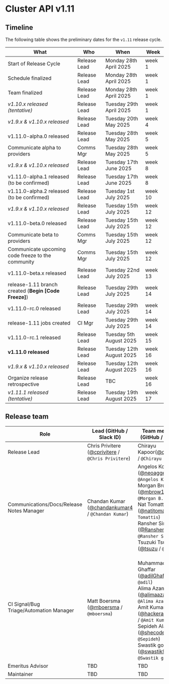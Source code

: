 # Cluster API v1.11

## Timeline

The following table shows the preliminary dates for the `v1.11` release cycle.

| **What**                                              | **Who**       | **When**                    | **Week** |
|-------------------------------------------------------|---------------|-----------------------------|----------|
| Start of Release Cycle                                | Release Lead  | Monday 28th April 2025      | week 1   |
| Schedule finalized                                    | Release Lead  | Monday 28th April 2025      | week 1   |
| Team finalized                                        | Release Lead  | Monday 28th April 2025      | week 1   |
| *v1.10.x released (tentative)*                        | Release Lead  | Tuesday 29th April 2025     | week 1   |
| *v1.9.x & v1.10.x released*                           | Release Lead  | Tuesday 20th May 2025       | week 4   |
| v1.11.0-alpha.0 released                              | Release Lead  | Tuesday 28th May 2025       | week 5   |
| Communicate alpha to providers                        | Comms Mgr     | Tuesday 28th May 2025       | week 5   |
| *v1.9.x & v1.10.x released*                           | Release Lead  | Tuesday 17th June 2025      | week 8   |
| v1.11.0-alpha.1 released (to be confirmed)            | Release Lead  | Tuesday 17th June 2025      | week 8   |
| v1.11.0-alpha.2 released  (to be confirmed)           | Release Lead  | Tuesday 1st July 2025       | week 10  |
| *v1.9.x & v1.10.x released*                           | Release Lead  | Tuesday 15th July 2025      | week 12  |
| v1.11.0-beta.0 released                               | Release Lead  | Tuesday 15th July 2025      | week 12  |
| Communicate beta to providers                         | Comms Mgr     | Tuesday 15th July 2025      | week 12  |
| Communicate upcoming code freeze to the community     | Comms Mgr     | Tuesday 15th July 2025      | week 12  |
| v1.11.0-beta.x released                               | Release Lead  | Tuesday 22nd July 2025      | week 13  |
| release-1.11 branch created (**Begin [Code Freeze]**) | Release Lead  | Tuesday 29th July 2025      | week 14  |
| v1.11.0-rc.0 released                                 | Release Lead  | Tuesday 29th July 2025      | week 14  |
| release-1.11 jobs created                             | CI Mgr        | Tuesday 29th July 2025      | week 14  |
| v1.11.0-rc.1 released                                 | Release Lead  | Tuesday 5th August 2025     | week 15  |
| **v1.11.0 released**                                  | Release Lead  | Tuesday 12th August 2025    | week 16  |
| *v1.9.x & v1.10.x released*                           | Release Lead  | Tuesday 12th August 2025    | week 16  |
| Organize release retrospective                        | Release Lead  | TBC                         | week 16  |
| *v1.11.1 released (tentative)*                        | Release Lead  | Tuesday 19th August 2025    | week 17  |

## Release team

| **Role**                                  | **Lead** (**GitHub / Slack ID**)                                                      | **Team member(s) (GitHub / Slack ID)** |
|-------------------------------------------|-------------------------------------------------------------------------------------------|----------------------------------------|
| Release Lead                              | Chris Privitere ([@cprivitere](https://github.com/cprivitere) / `@Chris Privitere`) | Chirayu Kapoor([@chiukapoor](https://github.com/chiukapoor) / `@Chirayu Kapoor`) |
| Communications/Docs/Release Notes Manager | Chandan Kumar ([@chandankumar4](https://github.com/chandankumar4) / `@Chandan Kumar`) | Angelos Kolaitis ([@neoaggelos](https://github.com/neoaggelos) / `@Angelos Kolaitis`) <br> Morgan Brown ([@mbrow137](https://github.com/mbrow137) / `@Morgan B.`) <br> Nat Tomattis ([@natitomattis](https://github.com/natitomattis) / `@Nat Tomattis`) <br> Ransher Singh ([@RansherSingh](https://github.com/RansherSingh) / `@Ransher Singh`) <br> Tsuzuki Tsuchiya ([@tsuzu](https://github.com/tsuzu) / `@Tsuzu`) |
| CI Signal/Bug Triage/Automation Manager   | Matt Boersma ([@mboersma](https://github.com/mboersma) / `@mboersma`) | <br> Muhammad Adil Ghaffar ([@adilGhaffarDev](https://github.com/adilGhaffarDev) / `@adil`) <br> Alima Azamat ([@alimaazamat](https://github.com/alimaazamat) / `@Alima Azamat`) <br> Amit Kumar ([@hackeramitkumar](https://github.com/hackeramitkumar) / `@Amit Kumar`)  <br> Sepideh Alavi ([@shecodesmagic](https://github.com/shecodesmagic) / `@Sepideh`) <br> Swastik gour ([@swastik959](<https://github.com/swastik959>) / `@Swastik gour`) |
| Emeritus Advisor                          | TBD | TBD |
| Maintainer                                | TBD | TBD |
